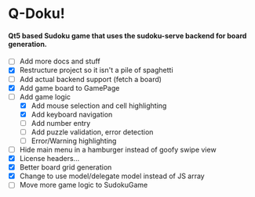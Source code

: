 # Q-Doku!
#### Qt5 based Sudoku game that uses the sudoku-serve backend for board generation.


- [ ] Add more docs and stuff
- [X] Restructure project so it isn't a pile of spaghetti
- [ ] Add actual backend support (fetch a board)
- [X] Add game board to GamePage
- [ ] Add game logic
	- [X] Add mouse selection and cell highlighting
	- [X] Add keyboard navigation
	- [ ] Add number entry
	- [ ] Add puzzle validation, error detection
	- [ ] Error/Warning highlighting
- [ ] Hide main menu in a hamburger instead of goofy swipe view
- [X] License headers...
- [X] Better board grid generation
- [X] Change to use model/delegate model instead of JS array
- [ ] Move more game logic to SudokuGame
